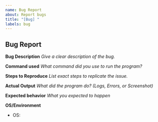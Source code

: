 ```yaml
---
name: Bug Report
about: Report bugs
title: "[Bug] "
labels: bug
---
```


## Bug Report

**Bug Description**
_Give a clear description of the bug._

**Command used**
_What command did you use to run the program?_

**Steps to Reproduce**
_List exact steps to replicate the issue._

**Actual Output**
_What did the program do? (Logs, Errors, or Screenshot)_

**Expected behavior**
_What you expected to happen_

**OS/Environment**

- OS:
